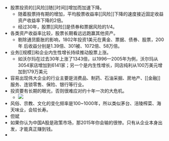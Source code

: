 - 股票投资的[[风险]]随[[时间]]增加而加速下降。
	- 随着股票持有期的增加，平均股票收益率[[风险]]下降的速度接近固定收益资产收益率下降的2倍。
	- 经过30年，股票[[风险]]是债券和票据风险的1/4。
- 各类资产收益率比较，股票长期看远远跑赢其他资产。
	- 剔除通货膨胀的影响，1802年投资1美元在黄金、票据、债券、股票，200年 后收益分别是1.39倍、301被、1072倍、58万倍。
- 业务[[规模]]和企业内生性增长持续推动股票上涨。
	- 如沃尔玛在过去30年上涨了1343倍，以1996—2005年为例，沃尔玛从3054家店增加到6141家；另一个是内生性增长，同店纯利从100万美元增加到179万美元
- 容易出现伟大企业的行业主要是消费品、制药、石油采掘、房地产、[[金融]]服务、连锁零售、保险、银行等行业。
- 投资要有长期的眼光，否则很难应对约十年一次的大危机。
	- ![](data/user-data/1882/images/9ead6ce2939180171f702f1088ba0ff4.png)
- 风俗、宗教、文化的变化频率是100~1000年，所以类似茅台、涪陵榨菜、海天味业，会较长寿。
- 但斌
- 如果你认为中国A股是政策市场，那2015年你会输的很惨。只有从企业本身出发，才能真正赚到钱。
-